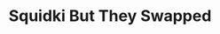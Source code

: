 ---
slug: squidki-but-they-swapped
title: Squidki But They Swapped
description: "Squidki But They Swapped is an exciting online game. Play for free directly in your browser!"
icon: /images/new_mods/Sprunki But They Swapped.png
url: https://wowtbc.net/sprunkin/sprunki-swapped/index.html
previewImage: /images/new_mods/Sprunki But They Swapped.png
type: new mods

# SEO配置
seo:
  title: "Squidki But They Swapped - Play Free Online Game | Fun Browser Games"
  description: "Squidki But They Swapped - Play this fun online game for free in your browser. No download required!"
  ogImage: "/images/new_mods/Sprunki But They Swapped.png"
  keywords: "squidki-but-they-swapped, online game, browser game, free game, new mods game, play online"

videoUrls:
  - https://www.youtube.com/embed/example1
  - https://www.youtube.com/embed/example2

whyPlay:
  title: "Why Play Squidki But They Swapped?"
  items:
    - "Immersive Gameplay: Squidki But They Swapped offers an engaging and immersive gaming experience that will keep you entertained for hours"
    - "Challenging Levels: Test your skills with increasingly difficult challenges and obstacles"
    - "Beautiful Graphics: Enjoy stunning visuals and smooth animations that bring the game world to life"
    - "Regular Updates: New content and features are added regularly to keep the game fresh and exciting"
    - "Free to Play: Experience all the fun without spending a penny"
    - "Community Features: Connect with other players, share strategies, and compete for high scores"
    - "Cross-Platform: Play on any device with a web browser, no downloads required"

features:
  title: "Key Features of Squidki But They Swapped"
  image: "/images/new_mods/Sprunki But They Swapped.png"
  items:
    - "Intuitive Controls: Easy to learn controls make Squidki But They Swapped accessible for players of all skill levels"
    - "Multiple Game Modes: Enjoy various gameplay options that provide different challenges and experiences"
    - "Character Customization: Personalize your gaming experience with unique characters and items"
    - "Achievement System: Complete special tasks to earn rewards and recognition"
    - "Leaderboards: Compete with players worldwide and see who can achieve the highest scores"

characteristics:
  title: "Game Characteristics"
  image: "/images/new_mods/Sprunki But They Swapped.png"
  items:
    - "Genre: New mods game with elements of strategy and skill"
    - "Difficulty: Suitable for both casual gamers and those seeking a challenge"
    - "Play Time: Quick sessions or extended gameplay, depending on your preference"
    - "Art Style: Vibrant and engaging visuals that enhance the gaming experience"
    - "Sound Design: Immersive audio that complements the gameplay perfectly"

info: "Squidki But They Swapped is an exciting online game that offers players a unique and engaging gaming experience. With its intuitive controls, stunning visuals, and challenging gameplay, Squidki But They Swapped provides hours of entertainment for players of all ages and skill levels. Whether you're looking for a quick gaming session during a break or an extended play session, Squidki But They Swapped delivers an immersive experience that will keep you coming back for more. The game features multiple levels of increasing difficulty, ensuring that players are constantly challenged as they progress. With regular updates adding new content and features, Squidki But They Swapped remains fresh and exciting, providing endless entertainment options for its growing community of players."

howToPlayIntro: "Welcome to Squidki But They Swapped! This guide will walk you through the basics and help you master the game. Whether you're a beginner or looking to improve your skills, these tips and instructions will enhance your gaming experience."

howToPlaySteps:
  - title: "Getting Started"
    description: "Begin your Squidki But They Swapped adventure by familiarizing yourself with the controls. Use your keyboard or mouse to navigate through the game interface. The tutorial will guide you through the basic mechanics and help you understand the objectives."
  - title: "Understanding the Objectives"
    description: "In Squidki But They Swapped, your main goal is to progress through levels by completing specific objectives. Each level presents unique challenges that require different strategies and approaches."
  - title: "Mastering the Controls"
    description: "Practice using the controls to improve your precision and reaction time. Squidki But They Swapped requires quick reflexes and strategic thinking to overcome obstacles and defeat opponents."
  - title: "Utilizing Power-ups"
    description: "Collect power-ups throughout the game to enhance your abilities and overcome difficult challenges. Each power-up offers unique advantages that can be crucial for success."
  - title: "Developing Strategies"
    description: "As you progress in Squidki But They Swapped, develop effective strategies for different scenarios. Analyze patterns, anticipate challenges, and adapt your approach to maximize your performance."

faq:
  title: "Frequently Asked Questions about Squidki But They Swapped"
  items:
    - question: "Is Squidki But They Swapped free to play?"
      answer: "Yes, Squidki But They Swapped is completely free to play directly in your web browser. No downloads or purchases are required to enjoy the full game experience."
    - question: "Can I play Squidki But They Swapped on mobile devices?"
      answer: "Yes, Squidki But They Swapped is optimized for both desktop and mobile play. You can enjoy the game on any device with a web browser and internet connection."
    - question: "Are there any in-game purchases?"
      answer: "While Squidki But They Swapped is free to play, there may be optional in-game purchases available for cosmetic items or additional features that don't affect core gameplay."
    - question: "How often is Squidki But They Swapped updated?"
      answer: "The developers regularly update Squidki But They Swapped with new content, features, and improvements based on player feedback and game performance."
    - question: "Can I play Squidki But They Swapped offline?"
      answer: "Currently, Squidki But They Swapped requires an internet connection to play as it's a browser-based online game."
    - question: "Is Squidki But They Swapped suitable for children?"
      answer: "Yes, Squidki But They Swapped is designed to be family-friendly and suitable for players of all ages."
    - question: "How do I report bugs or issues?"
      answer: "If you encounter any problems while playing Squidki But They Swapped, you can report them through the game's support page or contact the developers directly through their website."
    - question: "Still Have Questions?"
      answer: "If you have additional questions about Squidki But They Swapped that aren't covered in this FAQ, please visit our support center or contact our customer service team for assistance."
---